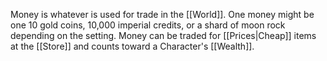 Money is whatever is used for trade in the [[World]]. One money might be one 10 gold coins, 10,000 imperial credits, or a shard of moon rock depending on the setting. Money can be traded for [[Prices|Cheap]] items at the [[Store]] and counts toward a Character's [[Wealth]].